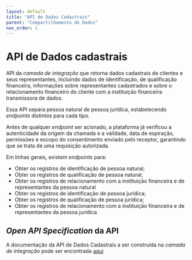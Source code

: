 ```yaml
---
layout: default
title: "API de Dados Cadastrais"
parent: "Compartilhamento de Dados"
nav_order: 1
---
```


# API de Dados cadastrais

API da *camada de integração* que retorna dados cadastrais de clientes e seus representantes, incluindo dados de identificação, de qualificação financeira, informações sobre representantes cadastrados e sobre o relacionamento financeiro do cliente com a instituição financeira transmissora de dados.

Essa API separa pessoa natural de pessoa jurídica, estabelecendo *endpoints* distintos para cada tipo.

Antes de qualquer *endpoint* ser acionado, a plataforma já verificou a autenticidade da origem da chamada e a validade, data de expiração, permissões e escopo do consentimento enviado pelo receptor, garantindo que se trata de uma requisição autorizada.

Em linhas gerais, existem *endpoints* para:

- Obter os registros de identificação de pessoa natural;
- Obter os registros de qualificação de pessoa natural;
- Obter os registros de relacionamento com a instituição financeira e de representantes da pessoa natural
- Obter os registros de identificação de pessoa jurídica;
- Obter os registros de qualificação de pessoa jurídica;
- Obter os registros de relacionamento com a instituição financeira e de representantes da pessoa jurídica

## *Open API Specification* da API

A documentação da API de Dados Cadastrais a ser construída na *camada de integração* pode ser encontrada [aqui][API-Dados-cadastrais]

[API-Dados-cadastrais]: ../swagger-ui/index.html?api=Dados-cadastrais
